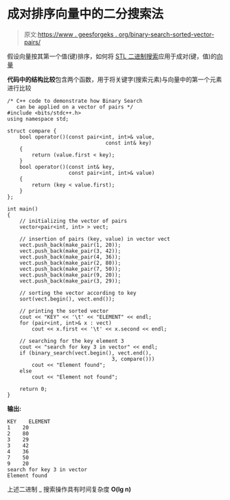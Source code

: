 # 成对排序向量中的二分搜索法

> 原文:[https://www . geesforgeks . org/binary-search-sorted-vector-pairs/](https://www.geeksforgeeks.org/binary-search-sorted-vector-pairs/)

假设向量按其第一个值(键)排序，如何将 [STL 二进制搜索](https://www.geeksforgeeks.org/binary-search-algorithms-the-c-standard-template-library-stl/)应用于成对(键，值)的[向量](https://www.geeksforgeeks.org/vector-in-cpp-stl/)

**代码中的结构比较**包含两个函数，用于将关键字(搜索元素)与向量中的第一个元素进行比较

```
/* C++ code to demonstrate how Binary Search
   can be applied on a vector of pairs */
#include <bits/stdc++.h>
using namespace std;

struct compare {
    bool operator()(const pair<int, int>& value, 
                                const int& key)
    {
        return (value.first < key);
    }
    bool operator()(const int& key, 
                    const pair<int, int>& value)
    {
        return (key < value.first);
    }
};

int main()
{
    // initializing the vector of pairs
    vector<pair<int, int> > vect;

    // insertion of pairs (key, value) in vector vect
    vect.push_back(make_pair(1, 20));
    vect.push_back(make_pair(3, 42));
    vect.push_back(make_pair(4, 36));
    vect.push_back(make_pair(2, 80));
    vect.push_back(make_pair(7, 50));
    vect.push_back(make_pair(9, 20));
    vect.push_back(make_pair(3, 29));

    // sorting the vector according to key
    sort(vect.begin(), vect.end());

    // printing the sorted vector
    cout << "KEY" << '\t' << "ELEMENT" << endl;
    for (pair<int, int>& x : vect)
        cout << x.first << '\t' << x.second << endl;

    // searching for the key element 3
    cout << "search for key 3 in vector" << endl;
    if (binary_search(vect.begin(), vect.end(),
                                  3, compare()))
        cout << "Element found";
    else
        cout << "Element not found";

    return 0;
}
```

**输出:**

```
KEY    ELEMENT
1    20
2    80
3    29
3    42
4    36
7    50
9    20
search for key 3 in vector
Element found

```

上述二进制 _ 搜索操作具有时间复杂度 **O(lg n)**